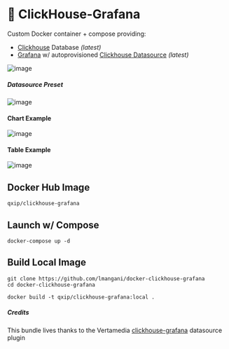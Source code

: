 # :mag_right: ClickHouse-Grafana

Custom Docker container + compose providing:
* [Clickhouse](https://github.com/yandex/ClickHouse/) Database _(latest)_
* [Grafana](https://github.com/grafana/grafana) w/ autoprovisioned [Clickhouse Datasource](https://github.com/Vertamedia/clickhouse-grafana) _(latest)_

![image](https://user-images.githubusercontent.com/1423657/32408875-ae60fd2a-c1a0-11e7-8334-326a6dc3c0d2.png)

##### Datasource Preset
![image](https://user-images.githubusercontent.com/1423657/32407391-5beaf81a-c188-11e7-948c-f0bbdc98ae44.png)

#### Chart Example
![image](https://user-images.githubusercontent.com/1423657/32408830-df515e58-c19f-11e7-856c-e8984f008cbf.png)

#### Table Example
![image](https://user-images.githubusercontent.com/1423657/32408387-2f6f7e96-c197-11e7-9cf4-62fb70c59c3d.png)


## Docker Hub Image
```
qxip/clickhouse-grafana
```

## Launch w/ Compose
```
docker-compose up -d
```

## Build Local Image
```
git clone https://github.com/lmangani/docker-clickhouse-grafana
cd docker-clickhouse-grafana

docker build -t qxip/clickhouse-grafana:local .
```
##### Credits
This bundle lives thanks to the Vertamedia [clickhouse-grafana](https://github.com/Vertamedia/clickhouse-grafana) datasource plugin
